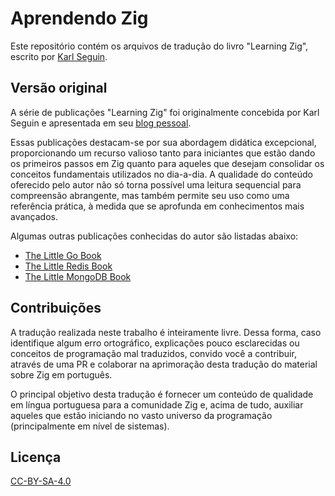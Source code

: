 # Aprendendo Zig

Este repositório contém os arquivos de tradução do livro "Learning Zig", escrito por [Karl Seguin](https://github.com/karlseguin).



## Versão original

A série de publicações "Learning Zig" foi originalmente concebida por Karl Seguin e apresentada em seu [blog pessoal](https://www.openmymind.net/learning_zig/).

Essas publicações destacam-se por sua abordagem didática excepcional, proporcionando um recurso valioso tanto para iniciantes que estão dando os primeiros passos em Zig quanto para aqueles que desejam consolidar os conceitos fundamentais utilizados no dia-a-dia. A qualidade do conteúdo oferecido pelo autor não só torna possível uma leitura sequencial para compreensão abrangente, mas também permite seu uso como uma referência prática, à medida que se aprofunda em conhecimentos mais avançados.

Algumas outras publicações conhecidas do autor são listadas abaixo:
- [The Little Go Book](https://github.com/karlseguin/the-little-go-book)
- [The Little Redis Book](https://github.com/karlseguin/the-little-redis-book)
- [The Little MongoDB Book](https://github.com/karlseguin/the-little-mongodb-book)



## Contribuições

A tradução realizada neste trabalho é inteiramente livre. Dessa forma, caso identifique algum erro ortográfico, explicações pouco esclarecidas ou conceitos de programação mal traduzidos, convido você a contribuir, através de uma PR e colaborar na aprimoração desta tradução do material sobre Zig em português.

O principal objetivo desta tradução é fornecer um conteúdo de qualidade em língua portuguesa para a comunidade Zig e, acima de tudo, auxiliar aqueles que estão iniciando no vasto universo da programação (principalmente em nível de sistemas).



## Licença

[CC-BY-SA-4.0](https://creativecommons.org/licenses/by-nc-sa/4.0/deed.pt-br)
